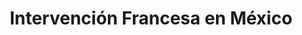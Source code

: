 ﻿---
title: "Intervención Francesa en México"
permalink: periodes_751.html
layout: periode
dataInici: 1861-12-08
dataFi: 1867-06-21
sidebar: periodes
pares:
  - id: 471
    title: "Época Victoriana"
    dataInici: "(1837)"
    dataFi: "(1901)"

fills:
  - id: 752
    title: "Batalla de Camarón"
    dataInici: "(1863-04-30)"

jocsPrincipals:
jocsEscenaris:
jocsEpoca:
jocsEpocaEscenaris:
---
